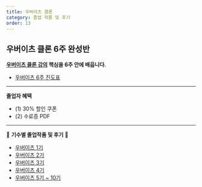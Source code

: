 ```yaml
---
title: 우버이츠 클론
category: 졸업 작품 및 후기
order: 13
---
```


## 우버이츠 클론 6주 완성반

**[우버이츠 클론 강의](https://nomadcoders.co/nuber-eats/) 핵심을 6주 안에 배웁니다.**

- [우버이츠 6주 진도표](/faq/challenge/schedule-nuber-eats)

---

**졸업자 혜택**

- (1) 30% 할인 쿠폰
- (2) 수료증 PDF

---

👑 **기수별 졸업작품 및 후기** 👑

- [우버이츠 1기](https://nomadcoders.co/community/thread/431)
- [우버이츠 2기](https://nomadcoders.co/community/thread/597)
- [우버이츠 3기](https://nomadcoders.co/community/thread/793)
- [우버이츠 4기](https://nomadcoders.co/community/thread/1002)
- [우버이츠 5기 ~ 10기](https://nomadcoders.co/community/thread/1290)
